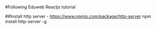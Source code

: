#Following Eduweb Reactjs tutorial

##Install http server - https://www.npmjs.com/package/http-server
npm install http-server -g
